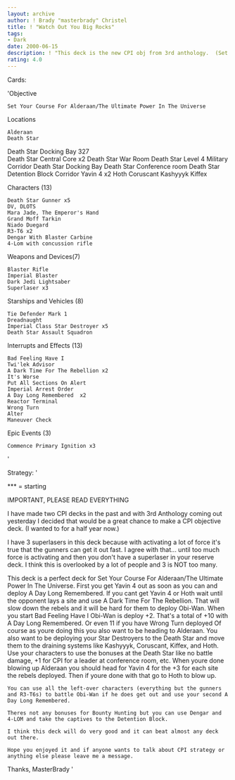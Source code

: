 ```yaml
---
layout: archive
author: ! Brady "masterbrady" Christel
title: ! "Watch Out You Big Rocks"
tags:
- Dark
date: 2000-06-15
description: ! "This deck is the new CPI obj from 3rd anthology.  (Set Your Course for Alderaan/The Ultimate Power In The Universe)  This is my own creation and I hope you like it."
rating: 4.0
---
```

Cards: 

'Objective

	Set Your Course For Alderaan/The Ultimate Power In The Universe 

Locations

	Alderaan  
	Death Star  
 Death Star  Docking Bay 327	 
	Death Star Central Core x2
	Death Star War Room
	Death Star Level 4 Military Corridor
	Death Star Docking Bay
	Death Star Conference room
	Death Star Detention Block Corridor
	Yavin 4 x2
	Hoth
	Coruscant
	Kashyyyk
	Kiffex


Characters (13)

	Death Star Gunner x5
	DV, DLOTS
	Mara Jade, The Emperor's Hand
	Grand Moff Tarkin
	Niado Duegard
	R3-T6 x2
	Dengar With Blaster Carbine
	4-Lom with concussion rifle


Weapons and Devices(7)

	Blaster Rifle
	Imperial Blaster
	Dark Jedi Lightsaber
	Superlaser x3


Starships and Vehicles (8)

	Tie Defender Mark 1
	Dreadnaught
	Imperial Class Star Destroyer x5
	Death Star Assault Squadron


Interrupts and Effects (13)

	Bad Feeling Have I   
	Twi'lek Advisor   
	A Dark Time For The Rebellion x2
	It's Worse
	Put All Sections On Alert
	Imperial Arrest Order
	A Day Long Remembered  x2
	Reactor Terminal
	Wrong Turn
	Alter
	Maneuver Check

Epic Events (3)

	Commence Primary Ignition x3
'

Strategy: '

*** = starting

IMPORTANT, PLEASE READ EVERYTHING

I have made two CPI decks in the past and with 3rd Anthology coming out yesterday I decided that would be a great chance to make a CPI objective deck.	(I wanted to for a half year now.)

I have 3 superlasers in this deck because with activating a lot of force it's true that the gunners can get it out fast.  I agree with that... until too much force is activating and then you don't have a superlaser in your reserve deck.	I think this is overlooked by a lot of people and 3 is NOT too many.

This deck is a perfect deck for Set Your Course For Alderaan/The Ultimate Power In The Universe.  First you get Yavin 4 out as soon as you can and deploy
A Day Long Remembered.	If you cant get Yavin 4 or Hoth wait until the opponent lays a site and use A Dark Time For The Rebellion.  That will slow down the rebels and it will be hard for them to deploy Obi-Wan.  When you start Bad Feeling Have I Obi-Wan is deploy +2.  That's a total of +10 with A Day Long Remembered.  Or even 11 if you have Wrong Turn deployed	Of course as youre doing this you also want to be heading to Alderaan.	You also want to be deploying your Star Destroyers to the Death Star and move them to the draining systems like Kashyyyk, Coruscant, Kiffex, and Hoth.	Use your characters to use the bonuses at the Death Star like no battle damage, +1 for CPI for a leader at conference room, etc.  When youre done blowing up Alderaan you should head for Yavin 4 for the +3 for each site the rebels deployed.  Then if youre done with that go to Hoth to blow up.

	You can use all the left-over characters (everything but the gunners and R3-T6s) to battle Obi-Wan if he does get out and use your second A Day Long Remembered.

	Theres not any bonuses for Bounty Hunting but you can use Dengar and 4-LOM and take the captives to the Detention Block.

	I think this deck will do very good and it can beat almost any deck out there.

	Hope you enjoyed it and if anyone wants to talk about CPI strategy or anything else please leave me a message.
Thanks,
MasterBrady  '